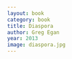 ```yaml
---
layout: book
category: book
title: Diaspora
author: Greg Egan
year: 2013
image: diaspora.jpg
---
```

